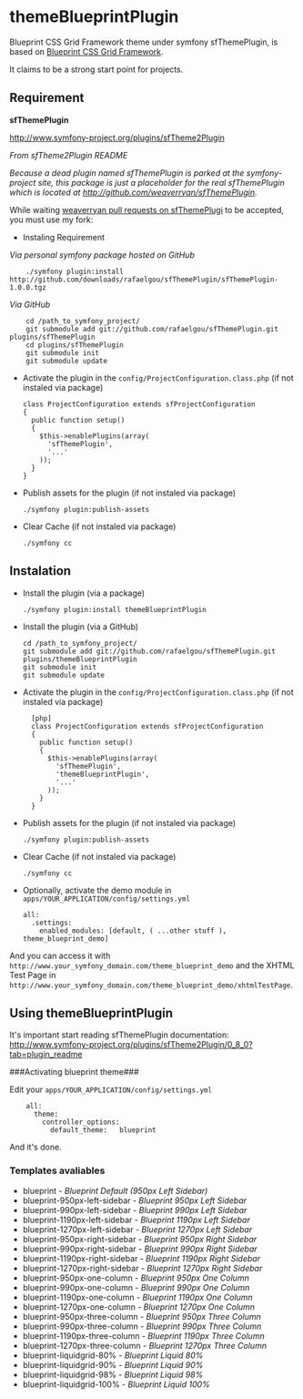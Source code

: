 # themeBlueprintPlugin #

Blueprint CSS Grid Framework theme under symfony sfThemePlugin, is based on
[Blueprint CSS Grid Framework](http://www.blueprintcss.org/).

It claims to be a strong start point for projects.

## Requirement ##

**sfThemePlugin**

<http://www.symfony-project.org/plugins/sfTheme2Plugin>

*From sfTheme2Plugin README*

*Because a dead plugin named sfThemePlugin is parked at the symfony-project site,
this package is just a placeholder for the real sfThemePlugin which is located at
<http://github.com/weaverryan/sfThemePlugin>.*

While waiting [weaverryan pull requests on sfThemePlugi](http://github.com/weaverryan/sfThemePlugin)
to be accepted, you must use my fork:

  * Instaling Requirement

*Via personal symfony package hosted on GitHub*

        ./symfony plugin:install http://github.com/downloads/rafaelgou/sfThemePlugin/sfThemePlugin-1.0.0.tgz

*Via GitHub*

        cd /path_to_symfony_project/
        git submodule add git://github.com/rafaelgou/sfThemePlugin.git plugins/sfThemePlugin
        cd plugins/sfThemePlugin
        git submodule init
        git submodule update

  * Activate the plugin in the `config/ProjectConfiguration.class.php` (if not instaled via package)

        class ProjectConfiguration extends sfProjectConfiguration
        {
          public function setup()
          {
            $this->enablePlugins(array(
              'sfThemePlugin',
              '...'
            ));
          }
        }

  * Publish assets for the plugin (if not instaled via package)

        ./symfony plugin:publish-assets

  * Clear Cache (if not instaled via package)

        ./symfony cc

## Instalation ##

  * Install the plugin (via a package)

        ./symfony plugin:install themeBlueprintPlugin

  * Install the plugin (via a GitHub)

        cd /path_to_symfony_project/
        git submodule add git://github.com/rafaelgou/sfThemePlugin.git plugins/themeBlueprintPlugin
        git submodule init
        git submodule update

  * Activate the plugin in the `config/ProjectConfiguration.class.php` (if not instaled via package)

          [php]
          class ProjectConfiguration extends sfProjectConfiguration
          {
            public function setup()
            {
              $this->enablePlugins(array(
                'sfThemePlugin',
                'themeBlueprintPlugin',
                '...'
              ));
            }
          }

  * Publish assets for the plugin (if not instaled via package)

        ./symfony plugin:publish-assets

  * Clear Cache (if not instaled via package)

        ./symfony cc

  * Optionally, activate the demo module in `apps/YOUR_APPLICATION/config/settings.yml`

        all:
          .settings:
            enabled_modules: [default, ( ...other stuff ), theme_blueprint_demo]

And you can access it with `http://www.your_symfony_domain.com/theme_blueprint_demo` and
the XHTML Test Page in `http://www.your_symfony_domain.com/theme_blueprint_demo/xhtmlTestPage`.

## Using themeBlueprintPlugin ##

It's important start reading sfThemePlugin documentation:
<http://www.symfony-project.org/plugins/sfTheme2Plugin/0_8_0?tab=plugin_readme>

###Activating blueprint theme###

Edit your `apps/YOUR_APPLICATION/config/settings.yml`

        all:
          theme:
            controller_options:
              default_theme:   blueprint

And it's done.

### Templates avaliables ###

  * blueprint - *Blueprint Default (950px Left Sidebar)*
  * blueprint-950px-left-sidebar - *Blueprint 950px Left Sidebar*
  * blueprint-990px-left-sidebar - *Blueprint 990px Left Sidebar*
  * blueprint-1190px-left-sidebar - *Blueprint 1190px Left Sidebar*
  * blueprint-1270px-left-sidebar - *Blueprint 1270px Left Sidebar*
  * blueprint-950px-right-sidebar - *Blueprint 950px Right Sidebar*
  * blueprint-990px-right-sidebar - *Blueprint 990px Right Sidebar*
  * blueprint-1190px-right-sidebar - *Blueprint 1190px Right Sidebar*
  * blueprint-1270px-right-sidebar - *Blueprint 1270px Right Sidebar*
  * blueprint-950px-one-column - *Blueprint 950px One Column*
  * blueprint-990px-one-column - *Blueprint 990px One Column*
  * blueprint-1190px-one-column - *Blueprint 1190px One Column*
  * blueprint-1270px-one-column - *Blueprint 1270px One Column*
  * blueprint-950px-three-column - *Blueprint 950px Three Column*
  * blueprint-990px-three-column - *Blueprint 990px Three Column*
  * blueprint-1190px-three-column - *Blueprint 1190px Three Column*
  * blueprint-1270px-three-column - *Blueprint 1270px Three Column*
  * blueprint-liquidgrid-80% - *Blueprint Liquid 80%*
  * blueprint-liquidgrid-90% - *Blueprint Liquid 90%*
  * blueprint-liquidgrid-98% - *Blueprint Liquid 98%*
  * blueprint-liquidgrid-100% - *Blueprint Liquid 100%*
